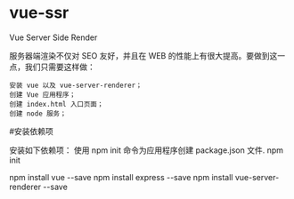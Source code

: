 # vue-ssr

Vue Server Side Render

服务器端渲染不仅对 SEO 友好，并且在 WEB 的性能上有很大提高。要做到这一点，我们只需要这样做：

    安装 vue 以及 vue-server-renderer；
    创建 Vue 应用程序；
    创建 index.html 入口页面；
    创建 node 服务；

#安装依赖项

安装如下依赖项：
使用 npm init 命令为应用程序创建 package.json 文件.
 npm init

 npm install vue --save
 npm install express --save
 npm install vue-server-renderer --save

